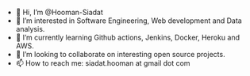 - 👋 Hi, I’m @Hooman-Siadat
- 👀 I’m interested in Software Engineering, Web development and Data analysis.
- 🌱 I’m currently learning Github actions, Jenkins, Docker, Heroku and AWS.
- 💞️ I’m looking to collaborate on interesting open source projects.
- 📫 How to reach me: siadat.hooman at gmail dot com

<!---
Hooman-Siadat/Hooman-Siadat is a ✨ special ✨ repository because its `README.md` (this file) appears on your GitHub profile.
You can click the Preview link to take a look at your changes.
--->
